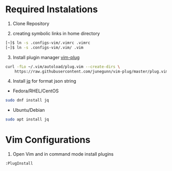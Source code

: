 # Required Instalations

1. Clone Repository

2. creating symbolic links in home directory

```bash
[~]$ ln -s .configs-vim/.vimrc .vimrc
[~]$ ln -s .configs-vim/.vim/ .vim
```

3. Install plugin manager [vim-plug](https://github.com/junegunn/vim-plug)

```bash
curl -fLo ~/.vim/autoload/plug.vim --create-dirs \
    https://raw.githubusercontent.com/junegunn/vim-plug/master/plug.vim
```

4. Install [jq](https://github.com/stedolan/jq) for format json string

- Fedora/RHEL/CentOS
```bash
sudo dnf install jq
```

- Ubuntu/Debian
```bash
sudo apt install jq
```

# Vim Configurations

1. Open Vim and in command mode install plugins

```
:PlugInstall
```




